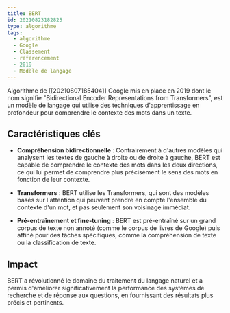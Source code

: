 ```yaml
---
title: BERT
id: 20210823182825
type: algorithme
tags:
  - algorithme
  - Google
  - Classement
  - référencement
  - 2019
  - Modèle de langage
---
```


Algorithme de [[20210807185404]] Google mis en place en 2019 dont le nom signifie  "Bidirectional Encoder Representations from Transformers", est un modèle de langage  qui utilise des techniques d'apprentissage en profondeur pour comprendre le contexte des mots dans un texte. 

## Caractéristiques clés

- **Compréhension bidirectionnelle** : Contrairement à d'autres modèles qui analysent les textes de gauche à droite ou de droite à gauche, BERT est capable de comprendre le contexte des mots dans les deux directions, ce qui lui permet de comprendre plus précisément le sens des mots en fonction de leur contexte.

- **Transformers** : BERT utilise les Transformers, qui sont des modèles basés sur l'attention qui peuvent prendre en compte l'ensemble du contexte d'un mot, et pas seulement son voisinage immédiat.

- **Pré-entraînement et fine-tuning** : BERT est pré-entraîné sur un grand corpus de texte non annoté (comme le corpus de livres de Google) puis affiné pour des tâches spécifiques, comme la compréhension de texte ou la classification de texte.

## Impact 

BERT a révolutionné le domaine du traitement du langage naturel et a permis d'améliorer significativement la performance des systèmes de recherche et de réponse aux questions, en fournissant des résultats plus précis et pertinents.

